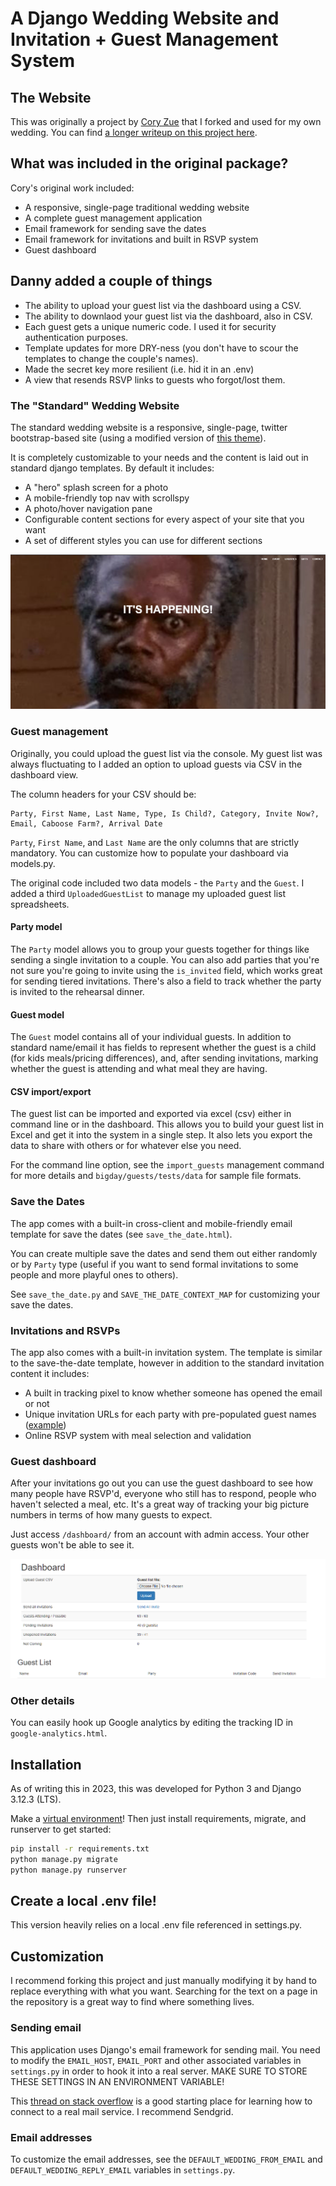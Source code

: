 # A Django Wedding Website and Invitation + Guest Management System

## The Website

This was originally a project by [Cory Zue](http://www.coryzue.com/contact/) that I forked and used for my own wedding.
You can find [a longer writeup on this project here](https://www.placecard.me/blog/django-wedding-website/).


## What was included in the original package?

Cory's original work included:

- A responsive, single-page traditional wedding website
- A complete guest management application
- Email framework for sending save the dates
- Email framework for invitations and built in RSVP system
- Guest dashboard

## Danny added a couple of things

- The ability to upload your guest list via the dashboard using a CSV.
- The ability to downlaod your guest list via the dashboard, also in CSV.
- Each guest gets a unique numeric code. I used it for security authentication purposes.
- Template updates for more DRY-ness (you don't have to scour the templates to change the couple's names).
- Made the secret key more resilient (i.e. hid it in an .env)
- A view that resends RSVP links to guests who forgot/lost them.

### The "Standard" Wedding Website

The standard wedding website is a responsive, single-page, twitter bootstrap-based site (using a modified version of
[this theme](https://blackrockdigital.github.io/startbootstrap-creative/)).

It is completely customizable to your needs and the content is laid out in standard django templates. By default it includes:

- A "hero" splash screen for a photo
- A mobile-friendly top nav with scrollspy
- A photo/hover navigation pane
- Configurable content sections for every aspect of your site that you want
- A set of different styles you can use for different sections

![Hero Section of Wedding Website](https://raw.githubusercontent.com/dannymuchoki/django-wedding-website/local/screenshots/hero-page.png)

### Guest management

Originally, you could upload the guest list via the console. My guest list was always fluctuating to I added an option to upload
guests via CSV in the dashboard view.

The column headers for your CSV should be:

```
Party, First Name, Last Name, Type, Is Child?, Category, Invite Now?, Email, Caboose Farm?, Arrival Date

```

`Party`, `First Name`, and `Last Name` are the only columns that are strictly mandatory. You can customize how to populate your dashboard via models.py.

The original code included two data models - the `Party` and the `Guest`. I added a third `UploadedGuestList` to manage my uploaded guest list spreadsheets.

#### Party model

The `Party` model allows you to group your guests together for things like sending a single invitation to a couple.
You can also add parties that you're not sure you're going to invite using the `is_invited` field, which works great for sending tiered invitations.
There's also a field to track whether the party is invited to the rehearsal dinner.

#### Guest model

The `Guest` model contains all of your individual guests.
In addition to standard name/email it has fields to represent whether the guest is a child (for kids meals/pricing differences),
and, after sending invitations, marking whether the guest is attending and what meal they are having.

#### CSV import/export

The guest list can be imported and exported via excel (csv) either in command line or in the dashboard.
This allows you to build your guest list in Excel and get it into the system in a single step.
It also lets you export the data to share with others or for whatever else you need.

For the command line option, see the `import_guests` management command for more details and `bigday/guests/tests/data` for sample file formats.

### Save the Dates

The app comes with a built-in cross-client and mobile-friendly email template for save the dates (see `save_the_date.html`).

You can create multiple save the dates and send them out either randomly or by `Party` type (useful if you want to send formal
invitations to some people and more playful ones to others).

See `save_the_date.py` and `SAVE_THE_DATE_CONTEXT_MAP` for customizing your save the dates.

### Invitations and RSVPs

The app also comes with a built-in invitation system.
The template is similar to the save-the-date template, however in addition to the standard invitation content it includes:

- A built in tracking pixel to know whether someone has opened the email or not
- Unique invitation URLs for each party with pre-populated guest names ([example](http://rownena-and.coryzue.com/invite/b2ad24ec5dbb4694a36ef4ab616264e0/))
- Online RSVP system with meal selection and validation

### Guest dashboard

After your invitations go out you can use the guest dashboard to see how many people have RSVP'd, everyone who still
has to respond, people who haven't selected a meal, etc.
It's a great way of tracking your big picture numbers in terms of how many guests to expect.

Just access `/dashboard/` from an account with admin access. Your other guests won't be able to see it.

![Wedding Dashboard](https://raw.githubusercontent.com/dannymuchoki/django-wedding-website/local/screenshots/wedding-dashboard.png)


### Other details

You can easily hook up Google analytics by editing the tracking ID in `google-analytics.html`.

## Installation

As of writing this in 2023, this was developed for Python 3 and Django 3.12.3 (LTS).

Make a [virtual environment](https://docs.python.org/3/library/venv.html)! Then just install requirements, migrate, and runserver to get started:

```bash
pip install -r requirements.txt
python manage.py migrate
python manage.py runserver
```

## Create a local .env file!

This version heavily relies on a local .env file referenced in settings.py. 


## Customization

I recommend forking this project and just manually modifying it by hand to replace everything with what you want.
Searching for the text on a page in the repository is a great way to find where something lives.

### Sending email

This application uses Django's email framework for sending mail.
You need to modify the `EMAIL_HOST`, `EMAIL_PORT` and other associated variables in `settings.py` in order
to hook it into a real server. MAKE SURE TO STORE THESE SETTINGS IN AN ENVIRONMENT VARIABLE!  

This [thread on stack overflow](https://stackoverflow.com/questions/6367014/how-to-send-email-via-django)
is a good starting place for learning how to connect to a real mail service. I recommend Sendgrid.

### Email addresses

To customize the email addresses, see the `DEFAULT_WEDDING_FROM_EMAIL` and
`DEFAULT_WEDDING_REPLY_EMAIL` variables in `settings.py`.
